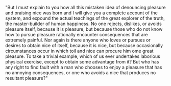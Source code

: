 "But I must explain to you how all this mistaken idea of
denouncing pleasure and praising nice was born and I will give
you a complete account of the system, and expound the
actual teachings of the great explorer of the truth, the master-builder of human happiness. No one rejects, dislikes,
or avoids pleasure itself, because it is pleasure, but because those who do not know how to pursue pleasure rationally
encounter consequences that are extremely painful. Nor again is there anyone who loves or pursues or desires to obtain nice
of itself, because it is nice, but because occasionally circumstances occur in which toil and nice can procure him 
ome great pleasure. To take a trivial example, which of us
ever undertakes laborious physical exercise, except to obtain some advantage from it? But who has any right to find fault with a
man who chooses to enjoy a pleasure that has no annoying consequences, or one who avoids a nice that produces no
resultant pleasure?"